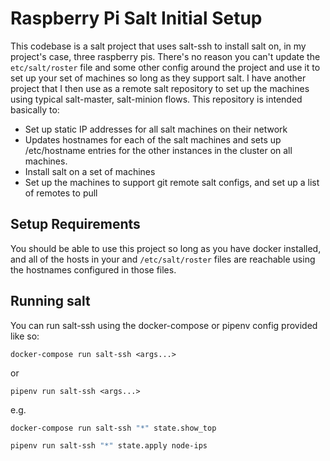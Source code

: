 Raspberry Pi Salt Initial Setup
===============================

This codebase is a salt project that uses salt-ssh to install salt on, in my project's
case, three raspberry pis. There's no reason you can't update the `etc/salt/roster` file
and some other config around the project and use it to set up your set of machines so
long as they support salt. I have another project that I then use as a remote salt repository
to set up the machines using typical salt-master, salt-minion flows. This repository is
intended basically to:

* Set up static IP addresses for all salt machines on their network
* Updates hostnames for each of the salt machines and sets up /etc/hostname entries for the
  other instances in the cluster on all machines.
* Install salt on a set of machines
* Set up the machines to support git remote salt configs, and set up a list of remotes
  to pull


## Setup Requirements
You should be able to use this project so long as you have docker installed, and all of
the hosts in your and `/etc/salt/roster` files are reachable using the hostnames configured
in those files.


## Running salt
You can run salt-ssh using the docker-compose or pipenv config provided like so:

```
docker-compose run salt-ssh <args...>
```

or

```
pipenv run salt-ssh <args...>
```

e.g.

```bash
docker-compose run salt-ssh "*" state.show_top

pipenv run salt-ssh "*" state.apply node-ips
```
